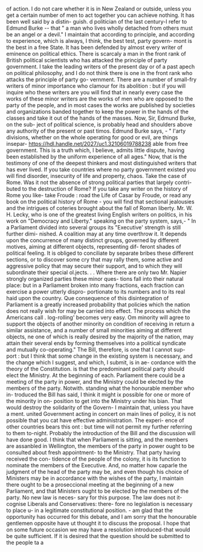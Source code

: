 of action. I do not care whether it is in New Zealand or outside, unless you get a certain number of men to act together you can achieve nothing. It has been well said by a distin- guish. d politician of the last century-I refer to Edmund Burke -- that " a man who lives wholly detached from others must be an angel or a devil." I maintain that according to principle, and according to experience, which is always, I think, the best test, party govern- mont is the best in a free State. It has been defended by almost every writer of eminence on political ethics. There is scarcaly a man in the front rank of British political scientists who has attacked the principle of party government. I take the leading writers of the present day or of a past apech on political philosophy, and I do not think there is one in the front rank who attacks the principle of party go- vernment. There are a number of small-fry writers of minor importance who clamour for its abolition : but if you will inquire who these writers are you will find that in nearly every case the works of these minor writers are the works of men who are opposed to the party of the people, and in most cases the works are published by societies and organizations banded together to keep the power in the hands of the classes and take it out of the hands of the masses. Now, Sir, Edmund Burke, on the sub- ject of political science, is probably head and shoulders above any authority of the present or past timos. Edmund Burke says, - " l'arty divisions, whether on the whole operating for good or evil, are things insepar- https://hdl.handle.net/2027/uc1.32106019788238 able from free government. This is a truth which, I believe, admits little dispute, having been established by the uniform experience of all ages." Now, that is the testimony of one of the deepest thinkers and most distinguished writers that has ever lived. If you take countries where no party government existed you will find disorder, insecurity of life and property, chaos. Take the case of Rome. Was it not the absence of strong political parties that largely contri- buted to the destruction of Rome? If you take any writer on the history of Rome you like- take Froude : road the Life of Casar by Froude, or read any book on the political history of Rome - you will find that sectional jealousies and the intrigues of coteries brought about the fall of Roman liberty. Mr. W. H. Lecky, who is one of the greatest living English writers on politics, in his work on "Democracy and Liberty." speaking on the party system, says,- " In a Parliament divided into several groups its "Executive' strength is still further dimi- nished. A coalition may at any time overthrow it. It depends upon the concurrence of many distinct groups, governed by different motives, aiming at different objects, representing dif- feront shades of political feeling. It is obliged to conciliate by separate bribes these different sections, or to discover some cry that may rally them, some active and aggressive policy that may secure their support, and to which they will subordinate their special ol.jects. . . Where there are only two Mr. Napier strongly organized parties these minor ques- tions fall into their natural place: but in a Parliament broken into many fractions, each fraction can exercise a power utterly dispro- portionate to its numbers and to its real haid upon the country. Que consequence of this disintegration of Parliament is a greatly increased probability that policies which the nation does not really wish for may be carried into effect. The process which the Americans call . log-rolling' becomes very easy. Om minority will agree to support the objects of another minority on condition of receiving in return a similar assistance, and a number of small minorities aiming at different objects, ne one of which is really desired by the majority of the nation, may attain their several ends by forming themselves into a political syndicate and mutually co-operating." The Bill, therefore, is one that I cannot sup- port : but I think that some change in the existing system is necessary, and the change which I suggest, and which, I submit, is in ae- cordance with the theory of the Constitution. is that the predominant political party should elect the Ministry. At the beginning of each. Parliament there could be a meeting of the party in power, and the Ministry could be elected by the members of the party. Notwith. standing what the honourable member who in- troduced the Bill has said, I think it might ix possible for one or more of the minority in on- position to get into the Ministry under his bian. That would destroy the solidarity of the Govern- I maintain that, unless you have a ment. united Government acting in concert on main lines of policy, it is not possible that you cat have effective administration. The experi- ence of other countries bears this ont : but time will not permit my further referring to them to-night. Probably the introduction of the Bill and the discussion will have done good. I think that when Parliament is sitting, and the members are assanbled in Wellington, the members of the party in power ought to be consulted about fresh appointment- to the Ministry. That party having received the con- tidence of the people of the colony, it is its function to nominate the members of the Executive. And, no matter how caparle the judgment of the head of the party may be, and even though his choice of Ministers may be in accordance with the wishes of the party, I maintain there ought to be a proseccional meeting at the beginning of a new Parliament, and that Ministers ought to be elected by the members of the party. No new law is neces- sary for this purpose. The law does not it- cognise Liberals and Conservatives: there- fore no legislation is necessary to place u- in a legitimate constitutional position. - am glad that the opportunity has occurred for this debate, and I am sorry that the honourable gentlemen opposite have ut thought it to discuss the proposal. I hope that on some future occasion we may have a resolution introduced-that would be quite sufficient. If it is desired that the question should be submitted to the people ta a 